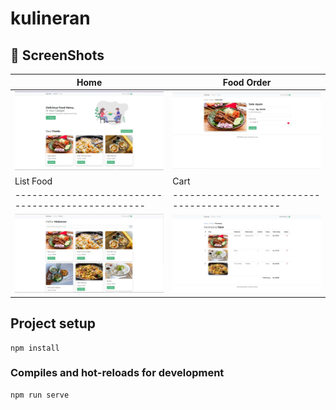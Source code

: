# kulineran

## 📸 ScreenShots

| Home                             		             | Food Order                              		 |
| -------------------------------------------------|---------------------------------------------|
| <img src="SS/Home.JPG" width="500">              | <img src="SS/food-order.JPG" width="500">   |
| List Food                             		       | Cart                              			     |
| -------------------------------------------------|---------------------------------------------|
| <img src="SS/daftar-makanan.JPG" width="500">  	 | <img src="SS/cart.JPG" width="500">         |
## Project setup
```
npm install
```

### Compiles and hot-reloads for development
```
npm run serve
```

